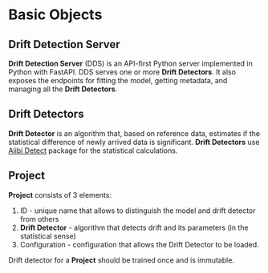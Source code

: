 # Basic Objects

## Drift Detection Server

**Drift Detection Server** (DDS) is an API-first Python server implemented in Python
with FastAPI. DDS serves one or more **Drift Detectors**.
It also exposes the endpoints for fitting the model, getting metadata, and
managing all the **Drift Detectors**.

## Drift Detectors

**Drift Detector** is an algorithm that, based on reference data, estimates
if the statistical difference of newly arrived data is significant.
**Drift Detectors** use
[Alibi Detect](https://github.com/SeldonIO/alibi-detect/)
package for the statistical calculations.

## Project

**Project** consists of 3 elements:

1. ID - unique name that allows to distinguish the model and drift detector
   from others
1. **Drift Detector** - algorithm that detects drift and its parameters (in the
   statistical sense)
1. Configuration - configuration that allows the Drift Detector to be loaded.

Drift detector for a **Project** should be trained once and is immutable.
